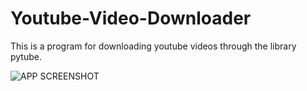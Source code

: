 # Youtube-Video-Downloader
This is a program for downloading youtube videos through the library pytube.

![APP SCREENSHOT]("https://raw.githubusercontent.com/caterinarodriguezdev/Youtube-Video-Downloader/main/docs/app-screenshot.png?token=GHSAT0AAAAAACRRIAZIFASJRBN6UZXLFX4CZRSKQSA")
